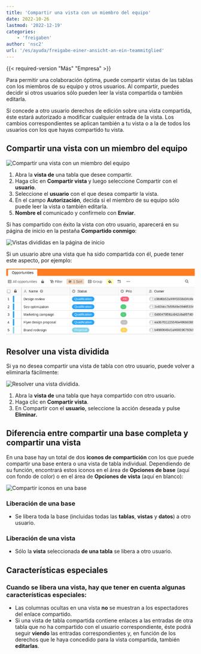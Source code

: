 ```yaml
---
title: 'Compartir una vista con un miembro del equipo'
date: 2022-10-26
lastmod: '2022-12-19'
categories:
    - 'freigaben'
author: 'nsc2'
url: '/es/ayuda/freigabe-einer-ansicht-an-ein-teammitglied'
---
```


{{< required-version "Más" "Empresa" >}}

Para permitir una colaboración óptima, puede compartir vistas de las tablas con los miembros de su equipo y otros usuarios. Al compartir, puedes decidir si otros usuarios sólo pueden leer la vista compartida o también editarla.

Si concede a otro usuario derechos de edición sobre una vista compartida, éste estará autorizado a modificar cualquier entrada de la vista. Los cambios correspondientes se aplican también a tu vista o a la de todos los usuarios con los que hayas compartido tu vista.

## Compartir una vista con un miembro del equipo

![Compartir una vista con un miembro del equipo](https://seatable.io/wp-content/uploads/2022/10/sharing-a-view-with-a-team-member-1.gif)

1. Abra la **vista de** una tabla que desee compartir.
2. Haga clic en **Compartir vista** y luego seleccione Compartir con el **usuario**.
3. Seleccione el **usuario** con el que desea compartir la vista.
4. En el campo **Autorización**, decida si el miembro de su equipo sólo puede leer la vista o también editarla.
5. **Nombre el** comunicado y confírmelo con **Enviar**.

Si has compartido con éxito la vista con otro usuario, aparecerá en su página de inicio en la pestaña **Compartido conmigo**:

![Vistas divididas en la página de inicio](https://seatable.io/wp-content/uploads/2022/10/Screenshot-from-2022-11-10-17-01-26.png)

Si un usuario abre una vista que ha sido compartida con él, puede tener este aspecto, por ejemplo:

![Apariencia de una vista dividida](images/Screenshot-from-2022-11-10-17-15-12.png)

## Resolver una vista dividida

Si ya no desea compartir una vista de tabla con otro usuario, puede volver a eliminarla fácilmente:

![Resolver una vista dividida.](https://seatable.io/wp-content/uploads/2022/10/resolve-a-split-view.gif)

1. Abra la **vista de** una tabla que haya compartido con otro usuario.
2. Haga clic en **Compartir vista**.
3. En Compartir con el **usuario**, seleccione la acción deseada y pulse **Eliminar.**

## Diferencia entre compartir una base completa y compartir una vista

En una base hay un total de dos **iconos de compartición** con los que puede compartir una base entera o una vista de tabla individual. Dependiendo de su función, encontrará estos iconos en el área de **Opciones de base** (aquí con fondo de color) o en el área de **Opciones de vista** (aquí en blanco):

![Compartir iconos en una base](https://seatable.io/wp-content/uploads/2022/10/share-icons-new-1.png)

### Liberación de una base

- Se libera toda la base (incluidas todas las **tablas**, **vistas** y **datos**) a otro usuario.

### Liberación de una vista

- Sólo la **vista** seleccionada **de una tabla** se libera a otro usuario.

## Características especiales

### Cuando se libera una vista, hay que tener en cuenta algunas características especiales:

- Las columnas ocultas en una vista **no** se muestran a los espectadores del enlace compartido.
- Si una vista de tabla compartida contiene enlaces a las entradas de otra tabla que no ha compartido con el usuario correspondiente, éste podrá seguir **viendo** las entradas correspondientes y, en función de los derechos que le haya concedido para la vista compartida, también **editarlas**.
